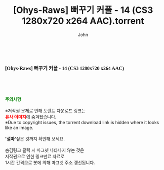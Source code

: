 ﻿---
layout: post
title:  "[Ohys-Raws] 뻐꾸기 커플 - 14 (CS3 1280x720 x264 AAC).torrent"
author: John
categories: [ 애니메이션 ]
tags: [  ]
image:  
description: "[Ohys-Raws] 뻐꾸기 커플 - 14 (CS3 1280x720 x264 AAC) torrent 정보 공유"
toc: true
toc_sticky: true
---

<br>
<div class="view-img">
<a class="view_image" href="http://torrentmobile60.com/bbs/view_image.php?fn=%2Fdata%2Ffile%2Fani%2F1040166537_Yh4i18FB_b789710dca4b4881a587cd2feafef3714cb2c12f.jpg" target="_blank"><img alt="" class="img-tag" content="http://torrentmobile60.com/data/file/ani/1040166537_Yh4i18FB_b789710dca4b4881a587cd2feafef3714cb2c12f.jpg" itemprop="image" src="http://torrentmobile60.com/data/file/ani/1040166537_Yh4i18FB_b789710dca4b4881a587cd2feafef3714cb2c12f.jpg"/></a></div><div class="view-content" itemprop="description">
<p><span style="font-family:nanumsquareround;font-size:16px;font-weight:700;white-space:nowrap;background-color:rgb(255,255,255);">[Ohys-Raws] 뻐꾸기 커플 - 14 (CS3 1280x720 x264 AAC)</span> </p> </div>
    
<br><br><br>
<p data-ke-size="size16"><b><span style="color: green;">주의사항</span></b><br /><br />※저작권 문제로 인해 토렌트 다운로드 링크는<br /><b><span style="color: red;">유사 이미지</span></b>에 숨겨뒀습니다.<br />※Due to copyright issues, the torrent download link is hidden where it looks like an image.<br /><br /><b>'설마'</b>싶은 것까지 확인해 보세요.<br /><br />숨김링크 클릭 시 마그넷 나타나지 않는 것은<br />저작권으로 인한 링크만료 자료로<br />1시간 간격으로 봇에 의해 마그넷 주소 갱신됩니다.</p>
